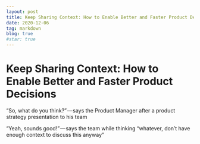 ```yaml
---
layout: post
title: Keep Sharing Context: How to Enable Better and Faster Product Decisions
date: 2020-12-06
tag: markdown
blog: true
#star: true
---
```


# Keep Sharing Context: How to Enable Better and Faster Product Decisions


“So, what do you think?” — says the Product Manager after a product strategy presentation to his team

“Yeah, sounds good!” — says the team while thinking “whatever, don’t have enough context to discuss this anyway”
